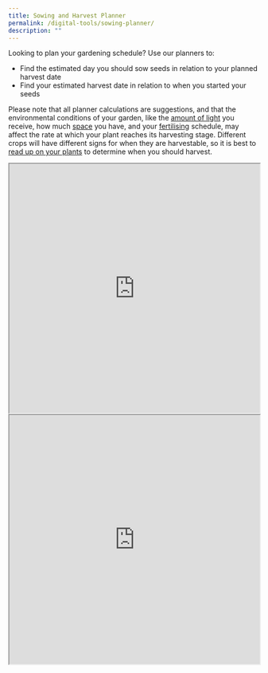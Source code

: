 ```yaml
---
title: Sowing and Harvest Planner
permalink: /digital-tools/sowing-planner/
description: ""
---
```

<section>
	<p>Looking to plan your gardening schedule? Use our planners to:</p>
	<ul>
		<li>Find the estimated day you should sow seeds in relation to your planned harvest date</li>
		<li>Find your estimated harvest date in relation to when you started your seeds</li>
	</ul>
	<p>Please note that all planner calculations are suggestions, and that the environmental conditions of your garden, like the <a href="/page-index/horticulture-techniques/gauging-light/">amount of light</a> you receive, how much <a href="/page-index/horticulture-techniques/plant-spacing/">space</a> you have, and your <a href="/page-index/horticulture-techniques/fertilising/">fertilising</a> schedule, may affect the rate at which your plant reaches its harvesting stage. Different crops will have different signs for when they are harvestable, so it is best to <a href="/page-index/glossary/edible-plants/">read up on your plants</a> to determine when you should harvest.</p>

<iframe style="width:100%;height:500px" src="https://www.checkfirst.gov.sg/c/46cbf5a5-b931-4d90-8ac9-d0e2f37fbbfb"></iframe>

<iframe style="width:100%;height:500px" src="https://www.checkfirst.gov.sg/c/da481a2d-9842-4e71-b39a-3a0702cd6a2f"></iframe>
</section>